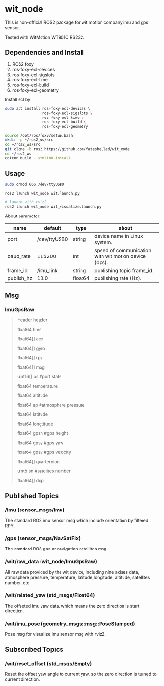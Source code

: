 # wit_node

This is non-official ROS2 package for wit motion company imu and gps sensor. 

Tested with WitMotion WT901C RS232.


## Dependencies and Install

1. ROS2 foxy
2. ros-foxy-ecl-devices
3. ros-foxy-ecl-sigslots
4. ros-foxy-ecl-time
5. ros-foxy-ecl-build
6. ros-foxy-ecl-geometry


Install ecl by

```bash
sudo apt install ros-foxy-ecl-devices \
                 ros-foxy-ecl-sigslots \
                 ros-foxy-ecl-time \
                 ros-foxy-ecl-build \
                 ros-foxy-ecl-geometry
```

```bash
source /opt/ros/foxy/setup.bash
mkdir -p ~/ros2_ws/src
cd ~/ros2_ws/src
git clone -b ros2 https://github.com/fateshelled/wit_node
cd ~/ros2_ws
colcon build --symlink-install
```



## Usage

```bash
sudo chmod 666 /dev/ttyUSB0

ros2 launch wit_node wit.launch.py

# launch with rviz2
ros2 launch wit_node wit_visualize.launch.py
```

About parameter:

| name | default | type | about |
| - | - | - | - |
| port       | /dev/ttyUSB0 | string  | device name in Linux system. |
| baud_rate  | 115200       | int     | speed of communication with wit motion device (bps). |
| frame_id   | /imu_link    | string  | publishing topic frame_id. |
| publish_hz | 10.0         | float64 | publishing rate (Hz). |


## Msg

### ImuGpsRaw

> Header header
>
> float64 time
>
> float64[] acc
>
> float64[] gyro
>
> float64[] rpy
>
> float64[] mag
>
> uint16[]  ps #port state
>
> float64   temperature
>
> float64   altitude
>
> float64   ap #atmosphere pressure
>
> float64   latitude
>
> float64   longtitude
>
> float64   gpsh #gps height
>
> float64   gpsy #gps yaw
>
> float64   gpsv #gps velocity
>
> float64[] quarternion
>
> uint8     sn #satelites number
>
> float64[] dop

## Published Topics

### /imu (sensor_msgs/Imu)

The standard ROS imu sensor msg which include orientation by filtered RPY.

### /gps (sensor_msgs/NavSatFix)

The standard ROS gps or navigation satellites msg.

### /wit/raw_data (wit_node/ImuGpsRaw)

All raw data provided by the wit device, including nine axises data, atmosphere pressure, temperature, latitude,longitude, altitude, satellites number .etc

### /wit/related_yaw (std_msgs/Float64)

The offseted imu yaw data, which means the zero direction is start direction.

### /wit/imu_pose (geometry_msgs::msg::PoseStamped)

Pose msg for visualize imu sensor msg with rviz2.



## Subscribed Topics

### /wit/reset_offset (std_msgs/Empty)

Reset the offset yaw angle to current yaw,  so the zero direction is turned to current direction.



